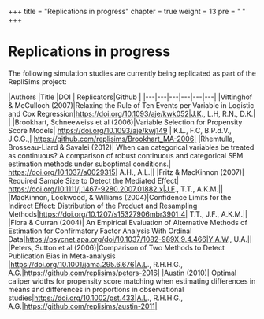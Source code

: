 +++
title = "Replications in progress"
chapter = true
weight = 13
pre = "<b> </b>"
+++

# Replications in progress

The following simulation studies are currently being replicated as part of the RepliSims project:

|Authors |Title |DOI | Replicators|Github |
|---|---|---|---|---|---|
|Vittinghof & McCulloch (2007)|Relaxing the Rule of Ten Events per Variable in Logistic and Cox Regression|https://doi.org/10.1093/aje/kwk052|J.K., L.H, R.N., D.K.| |
|Brookhart, Schneeweiss et al (2006)|Variable Selection for Propensity Score Models| https://doi.org/10.1093/aje/kwj149 | K.L., F.C, B.P.d.V., J.C.G.,| https://github.com/replisims/Brookhart_MA-2006|
|Rhemtulla, Brosseau-Liard & Savalei (2012)| When can categorical variables be treated as continuous? A comparison of robust continuous and categorical SEM estimation methods under suboptimal conditions.| https://doi.org/10.1037/a0029315| A.H., A.L.|| 
|Fritz & MacKinnon (2007)| Required Sample Size to Detect the Mediated Effect| https://doi.org/10.1111/j.1467-9280.2007.01882.x|J.F., T.T., A.K.M.||
|MacKinnon, Lockwood, & Williams (2004)|Confidence Limits for the Indirect Effect: Distribution of the Product and Resampling Methods|https://doi.org/10.1207/s15327906mbr3901_4| T.T., J.F., A.K.M.||
|Flora & Curran (2004)| An Empirical Evaluation of Alternative Methods of Estimation for Confirmatory Factor Analysis With Ordinal Data|https://psycnet.apa.org/doi/10.1037/1082-989X.9.4.466|Y.A.W., U.A.||
|Peters, Sutton et al (2006)|Comparison of Two Methods to Detect Publication Bias in Meta-analysis |https://doi.org/10.1001/jama.295.6.676|A.L., R.H.H.G., A.G.|https://github.com/replisims/peters-2016|
|Austin (2010)| Optimal caliper widths for propensity score matching when estimating differences in means and differences in proportions in observational studies|https://doi.org/10.1002/pst.433|A.L., R.H.H.G., A.G.|https://github.com/replisims/austin-2011|